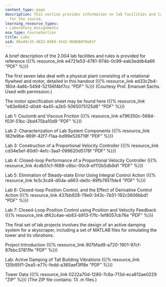 ```yaml
---
content_type: page
description: This section provides information on lab facilities and lab projects
  for the course.
learning_resource_types:
- Laboratory Assignments
ocw_type: CourseSection
title: Labs
uid: 8be49c35-d622-84b9-3542-9b068070e01f
---
```


A brief description of the 2.004 lab facilities and rules is provided for reference ({{% resource_link e4721e53-4781-974b-0c99-eab3eddb4a66 "PDF" %}})

The first seven labs deal with a physical plant consisting of a rotational flywheel and motor, detailed in this handout ({{% resource_link ed33c2b4-180d-4a6b-5494-52156f4bf7cc "PDF" %}}) (Courtesy Prof. Emanuel Sachs. Used with permission.)

The motor specification sheet may be found here ({{% resource_link "e83e6b62-d0d4-4a45-a2b5-5065075125d8" "PDF" %}})

Lab 1: Coulomb and Viscous Friction ({{% resource_link e796350c-568d-f03f-51bc-2bd475ba10d9 "PDF" %}})

Lab 2: Characterization of Lab System Components ({{% resource_link 182fe9be-969f-42f7-f1aa-bd99e526719f "PDF" %}})

Lab 3: Construction of a Proportional Velocity Controller ({{% resource_link cd34e5ef-80d0-4efc-3aa1-099620d5178f "PDF" %}})

Lab 4: Closed-loop Performance of a Proportional Velocity Controller ({{% resource_link 4cdb51c1-f689-c6bc-00c9-ef112b5db9d1 "PDF" %}})

Lab 5: Elimination of Steady-state Error Using Integral Control Action ({{% resource_link fe3c3cd4-d0da-a663-de0c-89fb76511de4 "PDF" %}})

Lab 6: Closed-loop Position Control, and the Effect of Derivative Control Action ({{% resource_link 437bb928-79e0-343c-7b51-192c5606bbd1 "PDF" %}})

Lab 7: Closed-Loop Position Control using Position and Velocity Feedback ({{% resource_link df42c4ae-eb83-b913-f7fc-1ef8057cb76e "PDF" %}})

The final set of lab projects involves the design of an active damping system for a skyscraper, including a set of MATLAB files for simulating the tower and its vibrations.

Project Introduction ({{% resource_link 907bfad9-a720-1901-97cf-87bbc37811fe "PDF" %}})

Lab: Active Damping of Tall Building Vibrations ({{% resource_link 135b95f1-2ea5-e77c-fedd-a365aef3ff8e "PDF" %}})

Tower Data ({{% resource_link 0222a70d-1280-7c6a-713d-eca812ae0229 "ZIP" %}}) (The ZIP file contains: 13 .m files.)